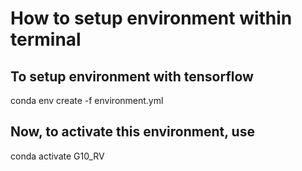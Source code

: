 # How to setup environment within terminal

## To setup environment with tensorflow

conda env create -f environment.yml

## Now, to activate this environment, use 

conda activate G10_RV

